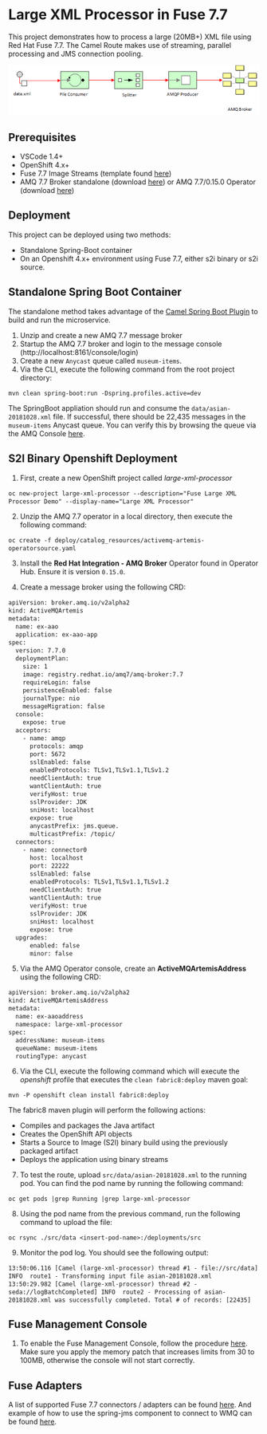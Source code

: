 Large XML Processor in Fuse 7.7
====================================

This project demonstrates how to process a large (20MB+) XML file using Red Hat Fuse 7.7.  The Camel Route makes use of streaming, parallel processing and JMS connection pooling.

![](images/diagram.png "Large XML Processor Flow")

## Prerequisites

- VSCode 1.4+
- OpenShift 4.x+
- Fuse 7.7 Image Streams (template found [here](https://raw.githubusercontent.com/jboss-fuse/application-templates/application-templates-2.1.0.fuse-770012-redhat-00004/fis-image-streams.json))
- AMQ 7.7 Broker standalone (download [here](https://access.redhat.com/jbossnetwork/restricted/softwareDownload.html?softwareId=84211)) or AMQ 7.7/0.15.0 Operator (download [here](https://access.redhat.com/jbossnetwork/restricted/softwareDownload.html?softwareId=84161))

## Deployment

This project can be deployed using two methods:

* Standalone Spring-Boot container
* On an Openshift 4.x+ environment using Fuse 7.7, either s2i binary or s2i source.

## Standalone Spring Boot Container

The standalone method takes advantage of the [Camel Spring Boot Plugin](http://camel.apache.org/spring-boot.html) to build and run the microservice.

1. Unzip and create a new AMQ 7.7 message broker
2. Startup the AMQ 7.7 broker and login to the message console (http://localhost:8161/console/login)
3. Create a new `Anycast` queue called `museum-items`.
4. Via the CLI, execute the following command from the root project directory:

```
mvn clean spring-boot:run -Dspring.profiles.active=dev
```

The SpringBoot appliation should run and consume the `data/asian-20181028.xml` file.  If successful, there should be 22,435 messages in the `museum-items` Anycast queue.  You can verify this by browsing the queue via the AMQ Console [here](http://localhost:8161/console/login).

## S2I Binary Openshift Deployment

1. First, create a new OpenShift project called *large-xml-processor*

```
oc new-project large-xml-processor --description="Fuse Large XML Processor Demo" --display-name="Large XML Processor"
```

2. Unzip the AMQ 7.7 operator in a local directory, then execute the following command:

```
oc create -f deploy/catalog_resources/activemq-artemis-operatorsource.yaml
```

3. Install the **Red Hat Integration - AMQ Broker** Operator found in Operator Hub.  Ensure it is version `0.15.0`.

4. Create a message broker using the following CRD:

```
apiVersion: broker.amq.io/v2alpha2
kind: ActiveMQArtemis
metadata:
  name: ex-aao
  application: ex-aao-app
spec:
  version: 7.7.0
  deploymentPlan:
    size: 1
    image: registry.redhat.io/amq7/amq-broker:7.7
    requireLogin: false
    persistenceEnabled: false
    journalType: nio
    messageMigration: false
  console:
    expose: true
  acceptors:
    - name: amqp
      protocols: amqp
      port: 5672
      sslEnabled: false
      enabledProtocols: TLSv1,TLSv1.1,TLSv1.2
      needClientAuth: true
      wantClientAuth: true
      verifyHost: true
      sslProvider: JDK
      sniHost: localhost
      expose: true
      anycastPrefix: jms.queue.
      multicastPrefix: /topic/
  connectors:
    - name: connector0
      host: localhost
      port: 22222
      sslEnabled: false
      enabledProtocols: TLSv1,TLSv1.1,TLSv1.2
      needClientAuth: true
      wantClientAuth: true
      verifyHost: true
      sslProvider: JDK
      sniHost: localhost
      expose: true
  upgrades:
      enabled: false
      minor: false
```

5. Via the AMQ Operator console, create an **ActiveMQArtemisAddress** using the following CRD:

```
apiVersion: broker.amq.io/v2alpha2
kind: ActiveMQArtemisAddress
metadata:
  name: ex-aaoaddress
  namespace: large-xml-processor
spec:
  addressName: museum-items
  queueName: museum-items
  routingType: anycast
  ```

6. Via the CLI, execute the following command which will execute the *openshift* profile that executes the `clean fabric8:deploy` maven goal:

```
mvn -P openshift clean install fabric8:deploy
```

The fabric8 maven plugin will perform the following actions:

* Compiles and packages the Java artifact
* Creates the OpenShift API objects
* Starts a Source to Image (S2I) binary build using the previously packaged artifact
* Deploys the application using binary streams

7. To test the route, upload `src/data/asian-20181028.xml` to the running pod.  You can find the pod name by running the following command:

```
oc get pods |grep Running |grep large-xml-processor
```

8. Using the pod name from the previous command, run the following command to upload the file:

```
oc rsync ./src/data <insert-pod-name>:/deployments/src
```

9. Monitor the pod log.  You should see the following output:

```
13:50:06.116 [Camel (large-xml-processor) thread #1 - file://src/data] INFO  route1 - Transforming input file asian-20181028.xml
13:50:29.982 [Camel (large-xml-processor) thread #2 - seda://logBatchCompleted] INFO  route2 - Processing of asian-20181028.xml was successfully completed. Total # of records: [22435]
```

## Fuse Management Console

1. To enable the Fuse Management Console, follow the procedure [here](https://access.redhat.com/documentation/en-us/red_hat_fuse/7.7/html-single/managing_fuse/index#fuse-console-setup-openshift4).  Make sure you apply the memory patch that increases limits from 30 to 100MB, otherwise the console will not start correctly.

## Fuse Adapters

A list of supported Fuse 7.7 connectors / adapters can be found [here](https://camel.apache.org/components/latest/).  And example of how to use the spring-jms component to connect to WMQ can be found [here](https://github.com/sigreen/wmq-amq-bridge).
